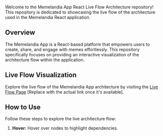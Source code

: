 Welcome to the Memelandia App React Live Flow Architecture repository! This repository is dedicated to showcasing the live flow of the architecture used in the Memelandia React application.

## Overview

The Memelandia App is a React-based platform that empowers users to create, share, and engage with memes effortlessly. This repository specifically focuses on providing an interactive visualization of the architecture flow within the application.

## Live Flow Visualization

Explore the live flow of the Memelandia App architecture by visiting the [Live Flow Page](#) [Replace with the actual link once it's available].

## How to Use

Follow these steps to explore the live architecture flow:

1. **Hover:** Hover over nodes to highlight dependencies.

